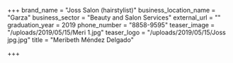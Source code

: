 +++
brand_name = "Joss Salon (hairstylist)"
business_location_name = "Garza"
business_sector = "Beauty and Salon Services"
external_url = ""
graduation_year = 2019
phone_number = "8858-9595"
teaser_image = "/uploads/2019/05/15/Meri 1.jpg"
teaser_logo = "/uploads/2019/05/15/Joss jpg.jpg"
title = "Meribeth Méndez Delgado"

+++
